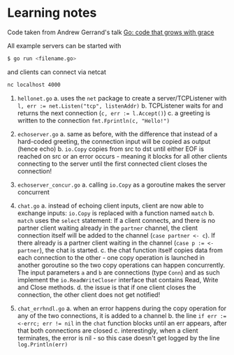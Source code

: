 # Learning notes

Code taken from Andrew Gerrand's talk [Go: code that grows with grace](https://talks.golang.org/2012/chat.slide#1)

All example servers can be started with
```bash
$ go run <filename.go>
```
and clients can connect via netcat
```bash
nc localhost 4000
```

1. `hellonet.go`
a. uses the `net` package to create a server/TCPListener with `l, err := net.Listen("tcp", listenAddr)`
b. TCPListener waits for and returns the next connection (`c, err := l.Accept()`)
c. a greeting is written to the connection `fmt.Fprintln(c, "Hello!")`

2. `echoserver.go`
a. same as before, with the difference that instead of a hard-coded greeting, the connection input will be copied as output (hence echo)
b. `io.Copy` copies from src to dst until either EOF is reached on src or an error occurs - meaning it blocks for all other clients connecting to the server until the first connected client closes the connection!

3. `echoserver_concur.go`
a. calling `io.Copy` as a goroutine makes the server concurrent

4. `chat.go`
a. instead of echoing client inputs, client are now able to exchange inputs: `io.Copy` is replaced with a function named `match`
b. `match` uses the `select` statement: If a client connects, and there is no partner client waiting already in the `partner` channel, the client connection itself will be added to the channel (`case partner <- c`). If there already is a partner client waiting in the channel (`case p := <- partner`), the chat is started.
c. the chat function itself copies data from each connection to the other - one copy operation is launched in another goroutine so the two copy operations can happen concurrently. The input parameters `a` and `b` are connections (type `Conn`) and as such implement the `io.ReadWriteCloser` interface that contains Read, Write and Close methods.
d. the issue is that if one client closes the connection, the other client does not get notified!

5. `chat_errhndl.go`
a. when an error happens during the copy operation for any of the two connections, it is added to a channel
b. the line `if err := <-errc; err != nil` in the `chat` function blocks until an err appears, after that both connections are closed
c. interestingly, when a client terminates, the error is nil - so this case doesn't get logged by the line `log.Println(err)`